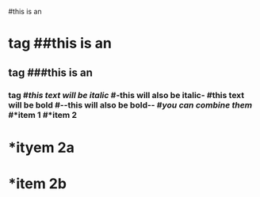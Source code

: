 #this is an <h1> tag
  ##this is an <h2> tag
  ###this is an <h3> tag
  #*this text will be italic*
  #-this will also be italic-
  #**this text will be bold**
  #--this will also be bold--
  #*you **can** combine them*
  #*item 1
  #*item 2
  # *ityem 2a
  # *item 2b
  
